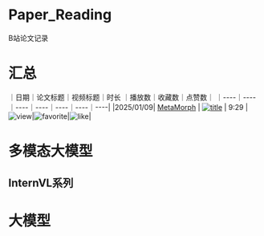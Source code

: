 # Paper_Reading

B站论文记录

# 汇总

｜日期｜论文标题｜视频标题｜时长 ｜播放数｜收藏数｜点赞数｜
｜----｜----｜----｜----｜----｜----｜----|
|2025/01/09| [MetaMorph](https://tsb0601.github.io/metamorph) | [![title](https://img.shields.io/badge/dynamic/json?label=视频标题&query=data.title&url=https://api.bilibili.com/x/web-interface/view?bvid=BV1W1rkYqEn9)](https://www.bilibili.com/video/BV1W1rkYqEn9/) | 9:29 | ![view](https://img.shields.io/badge/dynamic/json?label=播放量&query=data.stat.view&url=https://api.bilibili.com/x/web-interface/view?bvid=BV1W1rkYqEn9)|![favorite](https://img.shields.io/badge/dynamic/json?label=收藏数&query=data.stat.favorite&url=https://api.bilibili.com/x/web-interface/view?bvid=BV1W1rkYqEn9)|![like](https://img.shields.io/badge/dynamic/json?label=点赞数&query=data.stat.like&url=https://api.bilibili.com/x/web-interface/view?bvid=BV1W1rkYqEn9)|

# 多模态大模型

## InternVL系列

# 大模型
